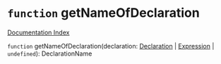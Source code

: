 # `function` getNameOfDeclaration

[Documentation Index](../README.md)

`function` getNameOfDeclaration(declaration: [Declaration](../interface.Declaration/README.md) | [Expression](../interface.Expression/README.md) | `undefined`): DeclarationName